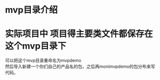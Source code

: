 # mvp目录介绍
# 实际项目中  项目得主要类文件都保存在这个mvp目录下
可以把这个mvp目录重命名为mvpdemo  
然后导入新建一个你们自己的产品名的包，之后再monimvpdemo的包分布来写代码。


